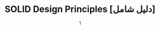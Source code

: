 ---
title : SOLID Design Principles [دليل شامل]
image : ./images/SOLID-Principle-in-Programming.png
excerpt : solid  من أهم مبادئ الكود النظيف لبناء أعمال برمجية بأفضل الحلول وقابلة للتعديل والتطوير
author : 1
category : البرمجة
created: 2020-08-08
tags : api , graphal , facebook , rest
hotest: 0
---